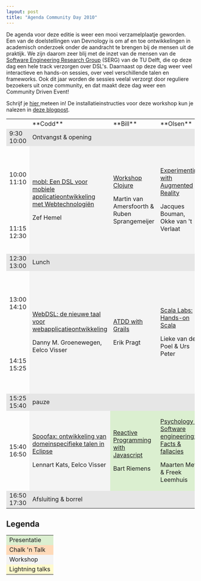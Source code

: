 ```yaml
---
layout: post
title: "Agenda Community Day 2010"
---
```


De agenda voor deze editie is weer een mooi verzamelplaatje geworden. Een van de doelstellingen van Devnology is om af en toe ontwikkelingen in academisch onderzoek onder de aandracht te brengen bij de mensen uit de praktijk. We zijn daarom zeer blij met de inzet van de mensen van de [Software Engineering Research Group](http://swerl.tudelft.nl/bin/view/Main/WebHome) (SERG) van de TU Delft, die op deze dag een hele track verzorgen over DSL's.
Daarnaast op deze dag weer veel interactieve en hands-on sessies, over veel verschillende talen en frameworks.
Ook dit jaar worden de sessies veelal verzorgt door reguliere bezoekers uit onze community, en dat maakt deze dag weer een Community Driven Event!

Schrijf je [hier ](http://devnology.nl/bijeenkomsten/details/27-community-day-2010)meteen in! De installatieinstructies voor deze workshop kun je nalezen in [deze blogpost](http://devnology.nl/nl/blog/7-verslagen/137-installatieinstructies-workshops-community-day).
<table class="mceItemTable" cellpadding="4">
<tbody>
<tr>
<td>
</td>
<td>**Codd**</td>
<td>**Bill**</td>
<td>**Olsen**</td>
<td>**Larry**</td></tr>
<tr>
<td style="background-color: rgb(230, 230, 230);" mce_style="background-color: #e6e6e6">9:30
10:00 </td>
<td style="background-color: rgb(230, 230, 230);" colspan="4" mce_style="background-color: #e6e6e6">Ontvangst &amp; opening</td></tr>
<tr>
<td>10:00
11:10</td>
<td style="background-color: rgb(244, 244, 244);" rowspan="2" mce_style="background-color: #F4F4F4">

[mobl: Een DSL voor mobiele applicatieontwikkeling met Webtechnologiën](http://devnology.nl/index.php?option=com_content&amp;view=article&amp;id=120)

Zef Hemel

</td>
<td style="background-color: rgb(244, 244, 244);" rowspan="2" mce_style="background-color: #F4F4F4">

[Workshop Clojure](http://devnology.nl/index.php?option=com_content&amp;view=article&amp;id=125)

Martin van Amersfoorth &amp; Ruben Sprangemeijer

</td>
<td style="background-color: rgb(244, 244, 244);" rowspan="2" mce_style="background-color: #F4F4F4">

[Experimenting with Augmented Reality](http://devnology.nl/index.php?option=com_content&amp;view=article&amp;id=134)

Jacques Bouman, Okke van 't Verlaat

</td>
<td style="background-color: lemonchiffon;" mce_style="background-color: lemonchiffon">

[Datavisualisatie](http://devnology.nl/index.php?option=com_content&amp;view=article&amp;id=122) - Jan Willem Tulp

[Introducing Kanban](http://devnology.nl/index.php?option=com_content&amp;view=article&amp;id=135) - Arne Timmerman

</td></tr>
<tr>
<td>11:15
12:30</td>
<td style="background-color: rgb(219, 239, 208);" mce_style="background-color: #cccc99">

[Introduction to Groovy &amp; Grails](http://devnology.nl/index.php?option=com_content&amp;view=article&amp;id=128)

Marco Pas

</td></tr>
<tr>
<td style="background-color: rgb(230, 230, 230);" mce_style="background-color: lightgrey">12:30
13:00</td>
<td style="background-color: rgb(230, 230, 230);" colspan="4" mce_style="background-color: #e6e6e6;">Lunch</td></tr>
<tr>
<td>13:00
14:10 </td>
<td style="background-color: rgb(244, 244, 244);" rowspan="2" mce_style="background-color: #F4F4F4">

[WebDSL: de nieuwe taal voor webapplicatieontwikkeling](http://devnology.nl/index.php?option=com_content&amp;view=article&amp;id=132)

Danny M. Groenewegen, Eelco Visser

</td><td style="background-color: rgb(244, 244, 244);" rowspan="2" mce_style="background-color: #F4F4F4">

[ATDD with Grails](http://devnology.nl/index.php?option=com_content&amp;view=article&amp;id=124)

Erik Pragt

</td>
<td style="background-color: rgb(244, 244, 244);" rowspan="2" mce_style="background-color: #F4F4F4">

[Scala Labs: Hands-on Scala](http://devnology.nl/index.php?option=com_content&amp;view=article&amp;id=127)

Lieke van der Poel &amp; Urs Peter

</td>

<td style="background-color: peachpuff;" mce_style="background-color: peachpuff">

[Wiskunde voor programmeurs: grafen en symmetrie](http://devnology.nl/index.php?option=com_content&amp;view=article&amp;id=126)

Felienne Hermans

</td></tr>
<tr>
<td>14:15
15:25</td>
<td style="background-color: peachpuff;" mce_style="background-color: peachpuff">

[Aggregates, entities and value objects](http://devnology.nl/index.php?option=com_content&amp;view=article&amp;id=123)

Rick van der Arend

</td></tr>
<tr>
<td style="background-color: rgb(230, 230, 230);" mce_style="background-color: #e6e6e6">15:25
15:40</td>
<td style="background-color: rgb(230, 230, 230);" colspan="4" mce_style="background-color: #e6e6e6">pauze</td></tr>
<tr>
<td>15:40
16:50</td>
<td style="background-color: rgb(244, 244, 244);" mce_style="background-color: #F4F4F4">

[Spoofax: ontwikkeling van domeinspecifieke talen in Eclipse](http://devnology.nl/index.php?option=com_content&amp;view=article&amp;id=131)

Lennart Kats, Eelco Visser

</td>
<td style="background-color: rgb(219, 239, 208);" mce_style="background-color: #cccc99">

[Reactive Programming with Javascript](http://devnology.nl/index.php?option=com_content&amp;view=article&amp;id=129)

Bart Riemens

</td>
<td style="background-color: rgb(219, 239, 208);" mce_style="background-color: #cccc99">

[Psychology &amp; Software engineering: Facts &amp; fallacies](http://devnology.nl/index.php?option=com_content&amp;view=article&amp;id=130)

Maarten Metz &amp; Freek Leemhuis

</td>
<td style="background-color: rgb(219, 239, 208);" mce_style="background-color: #cccc99">

[Unit testing and MVVM in Silverlight](http://devnology.nl/index.php?option=com_content&amp;view=article&amp;id=121)

Timmy Kokke

</td></tr>
<tr>
<td style="background-color: rgb(230, 230, 230);" mce_style="background-color: #e6e6e6">16:50
17:30</td>
<td style="background-color: rgb(230, 230, 230);" colspan="4" mce_style="background-color: #e6e6e6">Afsluiting &amp; borrel</td></tr></tbody></table>

## Legenda

<table class="mceItemTable">
<tbody>
<tr>
<td style="background-color: rgb(219, 239, 208);" mce_style="background-color: #cccc99">Presentatie</td></tr>
<tr>
<td style="background-color: peachpuff;" mce_style="background-color: peachpuff">Chalk 'n Talk</td></tr>
<tr>
<td style="background-color: rgb(244, 244, 244);" mce_style="background-color: #F4F4F4">Workshop</td></tr>
<tr>
<td style="background-color: lemonchiffon;" mce_style="background-color: lemonchiffon">Lightning talks</td></tr></tbody></table>
